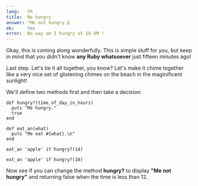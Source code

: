 ```yaml
---
lang:   FR
title:  Me hungry
answer: ^Me not hungry.$
ok:     Yes
error:  No way am I hungry at 10 AM !
---
```


Okay, this is coming along wonderfully. This is simple stuff for you, but keep in mind that you
didn't know __any Ruby whatsoever__ just fifteen minutes ago!

Last step. Let's tie it all together, you know? Let's make it chime together like a very nice set
of glistening chimes on the beach in the maginificent sunlight!

We'll define two methods first and then take a decision:

    def hungry?(time_of_day_in_hours)
      puts "Me hungry."
      true
    end
    
    def eat_an(what)
      puts "Me eat #{what}.\n"
    end
    
    eat_an 'apple' if hungry?(14)
    
    eat_an 'apple' if hungry?(10)

Now see if you can change the method __hungry?__ to display __"Me not hungry"__ and returning false
when the time is less than 12.
